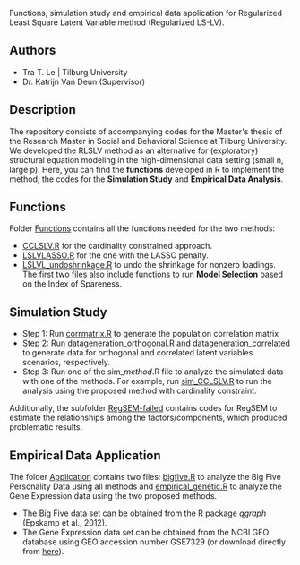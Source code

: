 Functions, simulation study and empirical data application for Regularized Least Square Latent Variable method (Regularized LS-LV).

## Authors
- Tra T. Le | Tilburg University
- Dr. Katrijn Van Deun (Supervisor)

## Description
The repository consists of accompanying codes for the Master's thesis of the Research Master in Social and Behavioral Science at Tilburg University. We developed the RLSLV method as an alternative for (exploratory) structural equation modeling in the high-dimensional data setting (small n, large p).
Here, you can find the **functions** developed in R to implement the method, the codes for the **Simulation Study** and **Empirical Data Analysis**.

## Functions
Folder [Functions](Functions) contains all the functions needed for the two methods: 
- [CCLSLV.R](Functions/CCLSLV.R) for the cardinality constrained approach.
- [LSLVLASSO.R](Functions/LSLVLASSO.R) for the one with the LASSO penalty.
- [LSLVL_undoshrinkage.R](Functions/LSLVL_undoshrinkage.R) to undo the shrinkage for nonzero loadings.
The first two files also include functions to run **Model Selection** based on the Index of Spareness.

## Simulation Study
- Step 1: Run [corrmatrix.R](corrmatrix.R) to generate the population correlation matrix
- Step 2: Run [datageneration_orthogonal.R](datageneration_orthogonal.R) and [datageneration_correlated](datageneration_correlated.R) to generate data for orthogonal and correlated latent variables scenarios, respectively. 
- Step 3: Run one of the sim_*method*.R file to analyze the simulated data with one of the methods. For example, run [sim_CCLSLV.R](sim_CCLSLV.R) to run the analysis using the proposed method with cardinality constraint.

Additionally, the subfolder [RegSEM-failed](https://github.com/trale97/RegularizedLSLV/tree/main/Simulation%20Study/RegSEM-failed) contains codes for RegSEM to estimate the relationships among the factors/components, which produced problematic results. 

## Empirical Data Application
The folder [Application](Application) contains two files: [bigfive.R](bigfive.R) to analyze the Big Five Personality Data using all methods and [empirical_genetic.R](empirical_genetic.R) to analyze the Gene Expression data using the two proposed methods. 
- The Big Five data set can be obtained from the R package *qgraph* (Epskamp et al., 2012).
- The Gene Expression data set can be obtained from the NCBI GEO database using GEO accession number GSE7329 (or download directly from [here](https://ftp.ncbi.nlm.nih.gov/geo/series/GSE7nnn/GSE7329/matrix/GSE7329_series_matrix.txt.gz)).
